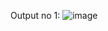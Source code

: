 Output no 1:
![image](https://github.com/MuzammilHussaiin/Assignment-4/assets/146858162/e77f5537-5ff0-48ea-8181-29f222458c2d)
